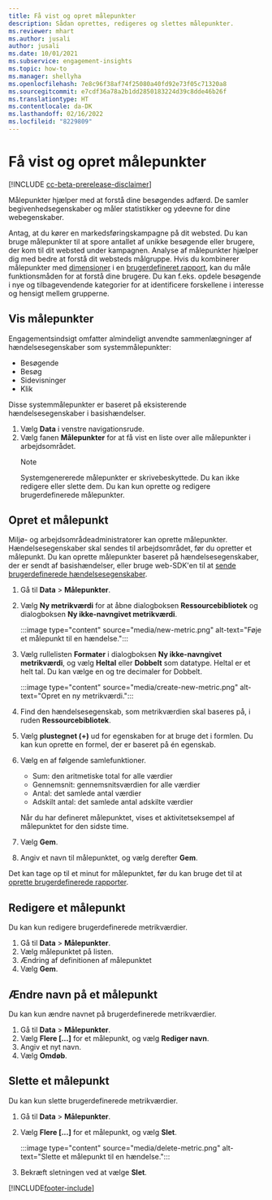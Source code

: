 ```yaml
---
title: Få vist og opret målepunkter
description: Sådan oprettes, redigeres og slettes målepunkter.
ms.reviewer: mhart
ms.author: jusali
author: jusali
ms.date: 10/01/2021
ms.subservice: engagement-insights
ms.topic: how-to
ms.manager: shellyha
ms.openlocfilehash: 7e8c96f38af74f25080a40fd92e73f05c71320a8
ms.sourcegitcommit: e7cdf36a78a2b1dd2850183224d39c8dde46b26f
ms.translationtype: HT
ms.contentlocale: da-DK
ms.lasthandoff: 02/16/2022
ms.locfileid: "8229809"
---
```

# <a name="view-and-create-metrics"></a>Få vist og opret målepunkter

[!INCLUDE [cc-beta-prerelease-disclaimer](includes/cc-beta-prerelease-disclaimer.md)]

Målepunkter hjælper med at forstå dine besøgendes adfærd. De samler begivenhedsegenskaber og måler statistikker og ydeevne for dine webegenskaber.  

Antag, at du kører en markedsføringskampagne på dit websted. Du kan bruge målepunkter til at spore antallet af unikke besøgende eller brugere, der kom til dit websted under kampagnen. Analyse af målepunkter hjælper dig med bedre at forstå dit websteds målgruppe. Hvis du kombinerer målepunkter med [dimensioner](dimensions.md) i en [brugerdefineret rapport](custom-reports.md), kan du måle funktionsmåden for at forstå dine brugere. Du kan f.eks. opdele besøgende i nye og tilbagevendende kategorier for at identificere forskellene i interesse og hensigt mellem grupperne.

## <a name="view-metrics"></a>Vis målepunkter

Engagementsindsigt omfatter almindeligt anvendte sammenlægninger af hændelsesegenskaber som systemmålepunkter: 

- Besøgende
- Besøg
- Sidevisninger
- Klik

Disse systemmålepunkter er baseret på eksisterende hændelsesegenskaber i basishændelser.

1. Vælg **Data** i venstre navigationsrude. 
1. Vælg fanen **Målepunkter** for at få vist en liste over alle målepunkter i arbejdsområdet. 
   > [!NOTE]
   > Systemgenererede målepunkter er skrivebeskyttede. Du kan ikke redigere eller slette dem. Du kan kun oprette og redigere brugerdefinerede målepunkter.

## <a name="create-a-metric"></a>Opret et målepunkt

Miljø- og arbejdsområdeadministratorer kan oprette målepunkter. Hændelsesegenskaber skal sendes til arbejdsområdet, før du opretter et målepunkt. Du kan oprette målepunkter baseret på hændelsesegenskaber, der er sendt af basishændelser, eller bruge web-SDK'en til at [sende brugerdefinerede hændelsesegenskaber](advanced-SDK-implementation.md).

1. Gå til **Data** > **Målepunkter**.
1. Vælg **Ny metrikværdi** for at åbne dialogboksen **Ressourcebibliotek** og dialogboksen **Ny ikke-navngivet metrikværdi**.

   :::image type="content" source="media/new-metric.png" alt-text="Føje et målepunkt til en hændelse.":::

1. Vælg rullelisten **Formater** i dialogboksen **Ny ikke-navngivet metrikværdi**, og vælg **Heltal** eller **Dobbelt** som datatype. Heltal er et helt tal. Du kan vælge en og tre decimaler for Dobbelt.

   :::image type="content" source="media/create-new-metric.png" alt-text="Opret en ny metrikværdi.":::
   
5. Find den hændelsesegenskab, som metrikværdien skal baseres på, i ruden **Ressourcebibliotek**.
6. Vælg **plustegnet (+)** ud for egenskaben for at bruge det i formlen. Du kan kun oprette en formel, der er baseret på én egenskab. 
7. Vælg en af følgende samlefunktioner. 

   - Sum: den aritmetiske total for alle værdier 
   - Gennemsnit: gennemsnitsværdien for alle værdier
   - Antal: det samlede antal værdier
   - Adskilt antal: det samlede antal adskilte værdier

   Når du har defineret målepunktet, vises et aktivitetseksempel af målepunktet for den sidste time.

1. Vælg **Gem**. 
1. Angiv et navn til målepunktet, og vælg derefter **Gem**.

Det kan tage op til et minut for målepunktet, før du kan bruge det til at [oprette brugerdefinerede rapporter](custom-reports.md).

## <a name="edit-a-metric"></a>Redigere et målepunkt

Du kan kun redigere brugerdefinerede metrikværdier.

1. Gå til **Data** > **Målepunkter**.
1. Vælg målepunktet på listen.
1. Ændring af definitionen af målepunktet
1. Vælg **Gem**.

## <a name="change-the-name-of-a-metric"></a>Ændre navn på et målepunkt

Du kan kun ændre navnet på brugerdefinerede metrikværdier.

1. Gå til **Data** > **Målepunkter**.
1. Vælg **Flere [...]** for et målepunkt, og vælg **Rediger navn**.
1. Angiv et nyt navn. 
1. Vælg **Omdøb**.

## <a name="delete-a-metric"></a>Slette et målepunkt

Du kan kun slette brugerdefinerede metrikværdier.

1. Gå til **Data** > **Målepunkter**.
1. Vælg **Flere [...]** for et målepunkt, og vælg **Slet**.

   :::image type="content" source="media/delete-metric.png" alt-text="Slette et målepunkt til en hændelse.":::

1. Bekræft sletningen ved at vælge **Slet**.



[!INCLUDE[footer-include](../includes/footer-banner.md)]

